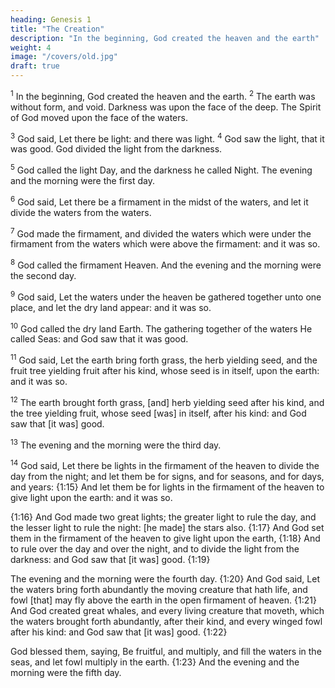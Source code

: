 ```yaml
---
heading: Genesis 1
title: "The Creation"
description: "In the beginning, God created the heaven and the earth"
weight: 4
image: "/covers/old.jpg"
draft: true
---
```



<sup>1</sup> In the beginning, God created the heaven and the earth. <sup>2</sup> The earth was without form, and void. Darkness was upon the face of the deep. The Spirit of God moved upon the face of the waters.

<sup>3</sup> God said, Let there be light: and there was light. <sup>4</sup> God saw the light, that it was good. God divided the light from the darkness.

<sup>5</sup> God called the light Day, and the darkness he called Night.  The evening and the morning were the first day. 

<sup>6</sup> God said, Let there be a firmament in the midst of the waters, and let it divide the waters from the waters.

<sup>7</sup> God made the firmament, and divided the waters which were under the firmament from the waters which were above the firmament: and it was so.

<sup>8</sup> God called the firmament Heaven. And the evening and the morning were the second day.

<sup>9</sup> God said, Let the waters under the heaven be gathered together unto one place, and let the dry land appear: and it was so.

<sup>10</sup> God called the dry land Earth. The gathering together of the waters He called Seas: and God saw that it was good.

<sup>11</sup> God said, Let the earth bring forth grass, the herb yielding seed, and the fruit tree yielding fruit after his kind, whose seed is in itself, upon the earth: and it was so.

<sup>12</sup> The earth brought forth grass, [and] herb yielding seed after his kind, and the tree yielding fruit, whose seed [was] in itself, after his kind: and God saw that [it was] good. 

<sup>13</sup> The evening and the morning were the third day.

<sup>14</sup> God said, Let there be lights in the firmament of the heaven to divide the day from the night; and let them be for signs, and for seasons, and for days, and years: {1:15} And let them be for lights in the firmament of the heaven to give light upon the earth: and it was so. 

{1:16} And God made two great lights; the greater light to rule the day, and the lesser light to rule the night: [he made] the stars also. {1:17} And God set them in the firmament of the heaven to give light upon the earth, {1:18} And to rule over the day and over the night, and to divide the light from the darkness: and God saw that [it was] good. {1:19} 

The evening and the morning were the fourth day. {1:20} And God said, Let the waters bring forth abundantly the moving creature that hath life, and fowl [that] may fly above the earth in the open firmament of heaven. {1:21} And God created great whales, and every living creature that moveth, which the waters brought forth abundantly, after their kind, and every winged fowl after his kind: and God saw that [it was] good. {1:22} 

God blessed them, saying, Be fruitful, and multiply, and fill the waters in the seas, and let
fowl multiply in the earth. {1:23} And the evening and the
morning were the fifth day.